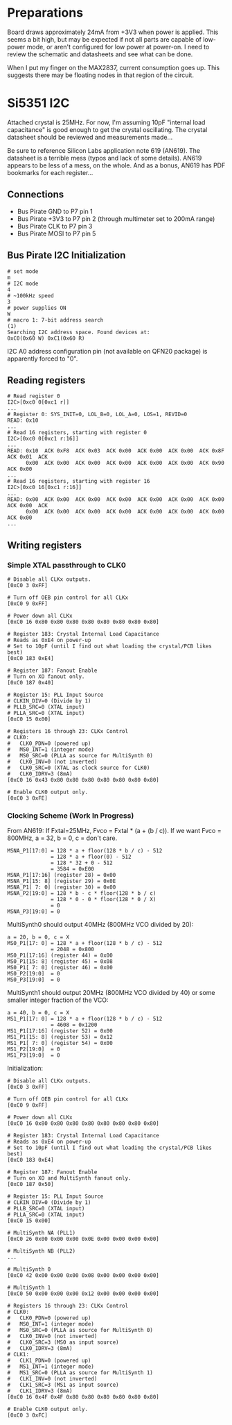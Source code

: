 # Preparations

Board draws approximately 24mA from +3V3 when power is applied. This seems a bit high, but may be expected if not all parts are capable of low-power mode, or aren't configured for low power at power-on. I need to review the schematic and datasheets and see what can be done.

When I put my finger on the MAX2837, current consumption goes up. This suggests there may be floating nodes in that region of the circuit.

# Si5351 I2C

Attached crystal is 25MHz. For now, I'm assuming 10pF "internal load capacitance" is good enough to get the crystal oscillating. The crystal datasheet should be reviewed and measurements made...

Be sure to reference Silicon Labs application note 619 (AN619). The datasheet is a terrible mess (typos and lack of some details). AN619 appears to be less of a mess, on the whole. And as a bonus, AN619 has PDF bookmarks for each register...

## Connections

* Bus Pirate GND to P7 pin 1
* Bus Pirate +3V3 to P7 pin 2 (through multimeter set to 200mA range)
* Bus Pirate CLK to P7 pin 3
* Bus Pirate MOSI to P7 pin 5

## Bus Pirate I2C Initialization

    # set mode
    m
    # I2C mode
    4
    # ~100kHz speed
    3
    # power supplies ON
    W
    # macro 1: 7-bit address search
    (1)
    Searching I2C address space. Found devices at:
    0xC0(0x60 W) 0xC1(0x60 R) 

I2C A0 address configuration pin (not available on QFN20 package) is apparently forced to "0".

## Reading registers

    # Read register 0
    I2C>[0xc0 0[0xc1 r]]
    ...
    # Register 0: SYS_INIT=0, LOL_B=0, LOL_A=0, LOS=1, REVID=0
    READ: 0x10
    ...
    # Read 16 registers, starting with register 0
    I2C>[0xc0 0[0xc1 r:16]]
    ...
    READ: 0x10  ACK 0xF8  ACK 0x03  ACK 0x00  ACK 0x00  ACK 0x00  ACK 0x8F  ACK 0x01  ACK
          0x00  ACK 0x00  ACK 0x00  ACK 0x00  ACK 0x00  ACK 0x00  ACK 0x90  ACK 0x00
    ...
    # Read 16 registers, starting with register 16
    I2C>[0xc0 16[0xc1 r:16]]
    ...
    READ: 0x00  ACK 0x00  ACK 0x00  ACK 0x00  ACK 0x00  ACK 0x00  ACK 0x00  ACK 0x00  ACK
          0x00  ACK 0x00  ACK 0x00  ACK 0x00  ACK 0x00  ACK 0x00  ACK 0x00  ACK 0x00 
    ...

## Writing registers

### Simple XTAL passthrough to CLK0

    # Disable all CLKx outputs.
    [0xC0 3 0xFF]

    # Turn off OEB pin control for all CLKx
    [0xC0 9 0xFF]

    # Power down all CLKx
    [0xC0 16 0x80 0x80 0x80 0x80 0x80 0x80 0x80 0x80]

    # Register 183: Crystal Internal Load Capacitance
    # Reads as 0xE4 on power-up
    # Set to 10pF (until I find out what loading the crystal/PCB likes best)
    [0xC0 183 0xE4]

    # Register 187: Fanout Enable
    # Turn on XO fanout only.
    [0xC0 187 0x40]

    # Register 15: PLL Input Source
    # CLKIN_DIV=0 (Divide by 1)
    # PLLB_SRC=0 (XTAL input)
    # PLLA_SRC=0 (XTAL input)
    [0xC0 15 0x00]

    # Registers 16 through 23: CLKx Control
    # CLK0:
    #   CLK0_PDN=0 (powered up)
    #   MS0_INT=1 (integer mode)
    #   MS0_SRC=0 (PLLA as source for MultiSynth 0)
    #   CLK0_INV=0 (not inverted)
    #   CLK0_SRC=0 (XTAL as clock source for CLK0)
    #   CLK0_IDRV=3 (8mA)
    [0xC0 16 0x43 0x80 0x80 0x80 0x80 0x80 0x80 0x80]

    # Enable CLK0 output only.
    [0xC0 3 0xFE]

### Clocking Scheme (Work In Progress)

From AN619:
If Fxtal=25MHz, Fvco = Fxtal * (a + (b / c)).
If we want Fvco = 800MHz, a = 32, b = 0, c = don't care.

    MSNA_P1[17:0] = 128 * a + floor(128 * b / c) - 512
                  = 128 * a + floor(0) - 512
                  = 128 * 32 + 0 - 512
                  = 3584 = 0xE00
    MSNA_P1[17:16] (register 28) = 0x00
    MSNA_P1[15: 8] (register 29) = 0x0E
    MSNA_P1[ 7: 0] (register 30) = 0x00
    MSNA_P2[19:0] = 128 * b - c * floor(128 * b / c)
                  = 128 * 0 - 0 * floor(128 * 0 / X)
                  = 0
    MSNA_P3[19:0] = 0

MultiSynth0 should output 40MHz (800MHz VCO divided by 20):

    a = 20, b = 0, c = X
    MS0_P1[17: 0] = 128 * a + floor(128 * b / c) - 512
                  = 2048 = 0x800
    MS0_P1[17:16] (register 44) = 0x00
    MS0_P1[15: 8] (register 45) = 0x08
    MS0_P1[ 7: 0] (register 46) = 0x00
    MS0_P2[19:0]  = 0
    MS0_P3[19:0]  = 0

MultiSynth1 should output 20MHz (800MHz VCO divided by 40) or some smaller integer fraction of the VCO:

    a = 40, b = 0, c = X
    MS1_P1[17: 0] = 128 * a + floor(128 * b / c) - 512
                  = 4608 = 0x1200
    MS1_P1[17:16] (register 52) = 0x00
    MS1_P1[15: 8] (register 53) = 0x12
    MS1_P1[ 7: 0] (register 54) = 0x00
    MS1_P2[19:0]  = 0
    MS1_P3[19:0]  = 0

Initialization:

    # Disable all CLKx outputs.
    [0xC0 3 0xFF]

    # Turn off OEB pin control for all CLKx
    [0xC0 9 0xFF]

    # Power down all CLKx
    [0xC0 16 0x80 0x80 0x80 0x80 0x80 0x80 0x80 0x80]

    # Register 183: Crystal Internal Load Capacitance
    # Reads as 0xE4 on power-up
    # Set to 10pF (until I find out what loading the crystal/PCB likes best)
    [0xC0 183 0xE4]

    # Register 187: Fanout Enable
    # Turn on XO and MultiSynth fanout only.
    [0xC0 187 0x50]

    # Register 15: PLL Input Source
    # CLKIN_DIV=0 (Divide by 1)
    # PLLB_SRC=0 (XTAL input)
    # PLLA_SRC=0 (XTAL input)
    [0xC0 15 0x00]

    # MultiSynth NA (PLL1)
    [0xC0 26 0x00 0x00 0x00 0x0E 0x00 0x00 0x00 0x00]

    # MultiSynth NB (PLL2)
    ...

    # MultiSynth 0
    [0xC0 42 0x00 0x00 0x00 0x08 0x00 0x00 0x00 0x00]

    # MultiSynth 1
    [0xC0 50 0x00 0x00 0x00 0x12 0x00 0x00 0x00 0x00]

    # Registers 16 through 23: CLKx Control
    # CLK0:
    #   CLK0_PDN=0 (powered up)
    #   MS0_INT=1 (integer mode)
    #   MS0_SRC=0 (PLLA as source for MultiSynth 0)
    #   CLK0_INV=0 (not inverted)
    #   CLK0_SRC=3 (MS0 as input source)
    #   CLK0_IDRV=3 (8mA)
    # CLK1:
    #   CLK1_PDN=0 (powered up)
    #   MS1_INT=1 (integer mode)
    #   MS1_SRC=0 (PLLA as source for MultiSynth 1)
    #   CLK1_INV=0 (not inverted)
    #   CLK1_SRC=3 (MS1 as input source)
    #   CLK1_IDRV=3 (8mA)
    [0xC0 16 0x4F 0x4F 0x80 0x80 0x80 0x80 0x80 0x80]

    # Enable CLK0 output only.
    [0xC0 3 0xFC]
